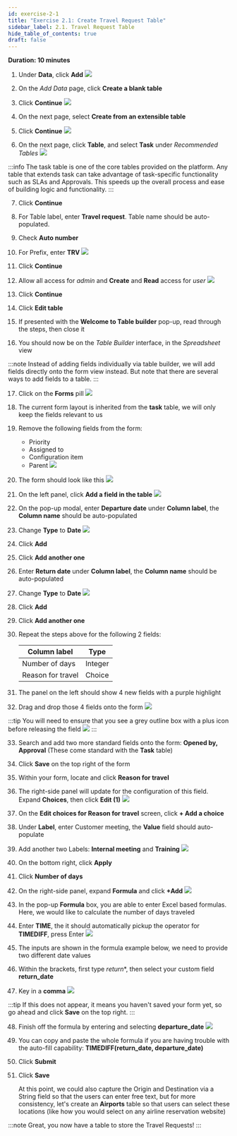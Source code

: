 ```yaml
---
id: exercise-2-1
title: "Exercise 2.1: Create Travel Request Table"
sidebar_label: 2.1. Travel Request Table
hide_table_of_contents: true
draft: false
---
```


**Duration: 10 minutes**

1. Under **Data**, click **Add**
![](images/addtable1.png)


2. On the *Add Data* page, click **Create a blank table**


3. Click **Continue**
![](images/existingtable.png)


4. On the next page, select **Create from an extensible table**


5. Click **Continue**
![](images/extensibletable.png)


6. On the next page, click **Table**, and select **Task** under *Recommended Tables*
![](images/selecttask.png)

:::info
The task table is one of the core tables provided on the platform. Any table that extends task can take advantage of task-specific functionality such as SLAs and Approvals. This speeds up the overall process and ease of building logic and functionality.
:::

7. Click **Continue**


8. For Table label, enter **Travel request**. Table name should be auto-populated.


9. Check **Auto number**


10. For Prefix, enter **TRV**
![](images/tabledetails.png)


11. Click **Continue**


12. Allow all access for *admin* and **Create** and **Read** access for *user*
![](images/tabacl.png)


13. Click **Continue**


14. Click **Edit table**


15. If presented with the **Welcome to Table builder** pop-up, read through the steps, then close it


16. You should now be on the *Table Builder* interface, in the *Spreadsheet* view

:::note
Instead of adding fields individually via table builder, we will add fields directly onto the form view instead. But note that there are several ways to add fields to a table.
:::

17. Click on the **Forms** pill
![](images/clickforms.png)


18. The current form layout is inherited from the **task** table, we will only keep the fields relevant to us


19. Remove the following fields from the form:
    - Priority
    - Assigned to
    - Configuration item
    - Parent
![](images/removefield.png)


20. The form should look like this
![](images/formstate1.png)


21. On the left panel, click **Add a field in the table**
![](images/addifled.png)


22. On the pop-up modal, enter **Departure date** under **Column label**, the **Column name** should be auto-populated


23. Change **Type** to **Date**
![](images/addfieldcon.png)


24. Click **Add**


25. Click **Add another one**


26. Enter **Return date** under **Column label**, the **Column name** should be auto-populated


27. Change **Type** to **Date**
![](images/returndate.png)


28. Click **Add**


29. Click **Add another one**


30. Repeat the steps above for the following 2 fields:

    |Column label | Type
    |-------------- | --------------
    |Number of days | Integer
    |Reason for travel | Choice


31. The panel on the left should show 4 new fields with a purple highlight


32. Drag and drop those 4 fields onto the form
![](images/dragdrop.png)


:::tip
You will need to ensure that you see a grey outline box with a plus icon before releasing the field
![](images/dragdrophelp.png)
:::

33. Search and add two more standard fields onto the form: **Opened by, Approval** (These come standard with the **Task** table)


34. Click **Save** on the top right of the form


35. Within your form, locate and click **Reason for travel**


36. The right-side panel will update for the configuration of this field. Expand **Choices**, then click **Edit (1)**
![](images/openchoices.png)


37. On the **Edit choices for Reason for travel** screen, click **+ Add a choice**


38. Under **Label**, enter Customer meeting, the **Value** field should auto-populate


39. Add another two Labels: **Internal meeting** and **Training**
![](images/addchoices.png)


40. On the bottom right, click **Apply**


41. Click **Number of days**


42. On the right-side panel, expand **Formula** and click **+Add**
![](images/addformula.png)


43. In the pop-up **Formula** box, you are able to enter Excel based formulas. Here, we would like to calculate the number of days traveled


44. Enter **TIME**, the it should automatically pickup the operator for **TIMEDIFF**, press Enter
![](images/timediff.png)


45. The inputs are shown in the formula example below, we need to provide two different date values


46. Within the brackets, first type *return**, then select your custom field **return_date**


47. Key in a **comma**
![](images/returndate1.png)

:::tip
If this does not appear, it means you haven't saved your form yet, so go ahead and click **Save** on the top right.
:::


48. Finish off the formula by entering and selecting **departure_date**
![](images/depdate.png)

49. You can copy and paste the whole formula if you are having trouble with the auto-fill capability: **TIMEDIFF(return_date, departure_date)**


50. Click **Submit**


51. Click **Save**

    At this point, we could also capture the Origin and Destination via a String field so that the users can enter free text, but for more consistency, let's create an **Airports** table so that users can select these locations (like how you would select on any airline reservation website)


:::note
Great, you now have a table to store the Travel Requests!
:::
